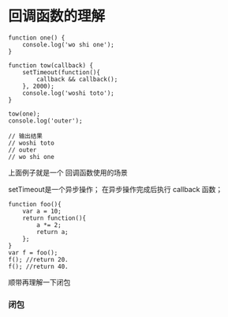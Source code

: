 # 回调函数的理解

```
function one() {
	console.log('wo shi one');
}

function tow(callback) {
	setTimeout(function(){
		callback && callback();
	}, 2000);
	console.log('woshi toto');
}

tow(one);
console.log('outer');

// 输出结果
// woshi toto
// outer
// wo shi one
```

上面例子就是一个 回调函数使用的场景

setTimeout是一个异步操作；  在异步操作完成后执行 callback 函数；





```
function foo(){
    var a = 10;
    return function(){
        a *= 2;
        return a;       
    };   
}
var f = foo();
f(); //return 20.
f(); //return 40.
```

顺带再理解一下闭包

### 闭包

